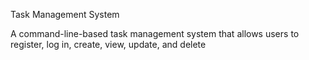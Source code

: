 Task Management System

A command-line-based task management system that allows users to register, log in, create, view, update, and delete

